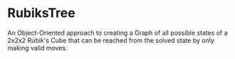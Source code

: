# RubiksTree

An Object-Oriented approach to creating a Graph of all possible states of a 2x2x2 Rubik's Cube that can be reached from the solved state by only making valid moves.
